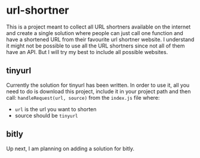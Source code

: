 # url-shortner
This is a project meant to collect all URL shortners available on the internet and create a single solution where people can just call one function and have a shortened URL from their favourite url shortner website.
I understand it might not be possible to use all the URL shortners since not all of them have an API. But I will try my best to include all possible websites.


## tinyurl
Currently the solution for tinyurl has been written. In order to use it, all you need to do is download this project, include it in your project path and then call:
`handleRequest(url, source)`
from the `index.js` file where:
* `url` is the url you want to shorten
* source should be `tinyurl`

## bitly
Up next, I am planning on adding a solution for bitly.